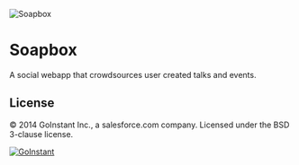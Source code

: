 ![Soapbox](http://f.cl.ly/items/2H3P1E2s1O3S20130i1K/soapbox_banner.png)

# Soapbox
A social webapp that crowdsources user created talks and events.

## License
&copy; 2014 GoInstant Inc., a salesforce.com company. Licensed under the BSD
3-clause license.

[![GoInstant](http://goinstant.com/static/img/logo.png)](http://goinstant.com)